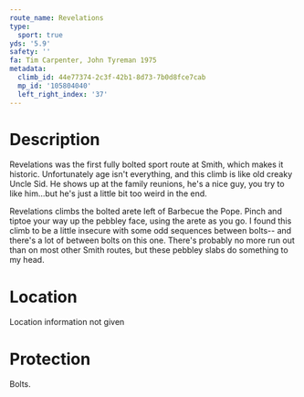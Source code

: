 ```yaml
---
route_name: Revelations
type:
  sport: true
yds: '5.9'
safety: ''
fa: Tim Carpenter, John Tyreman 1975
metadata:
  climb_id: 44e77374-2c3f-42b1-8d73-7b0d8fce7cab
  mp_id: '105804040'
  left_right_index: '37'
---
```

# Description
Revelations was the first fully bolted sport route at Smith, which makes it historic.  Unfortunately age isn't everything, and this climb is like old creaky Uncle Sid.  He shows up at the family reunions, he's a nice guy, you try to like him...but he's just a little bit too weird in the end.

Revelations climbs the bolted arete left of Barbecue the Pope.  Pinch and tiptoe your way up the pebbley face, using the arete as you go.  I found this climb to be a little insecure with some odd sequences between bolts-- and there's a lot of between bolts on this one.  There's probably no more run out than on most other Smith routes, but these pebbley slabs do something to my head.

# Location
Location information not given

# Protection
Bolts.
